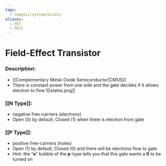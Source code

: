 ```yaml
---
tags:
  - CompSci/system/binary
aliases:
  - FET
  - FETs
---
```

# Field-Effect Transistor
### Description:
- [[Complementary Metal-Oxide Semiconductor|CMOS]]
- There is constant power from one side and the gate decides if it allows electron to flow
![[states.png]]
### [[N Type]]:
- negative free-carriers (electrons)
- Open (0) by default, Closed (1) when there is electron from gate
### [[P Type]]:
- positive free-carriers (holes)
- Open (1) by default, Closed (0) and there will be electrons flow to gate
- Hint: the “**o**” bubble of the **p**-type tells you that this gate wants a **0** to be turned on